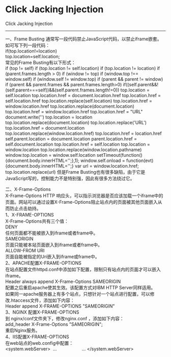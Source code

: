 # Click Jacking Injection

Click Jacking Injection

---

一、Frame Busting
	通常写一段代码禁止JavaScript代码，以禁止iframe嵌套。如可写下列一段代码：  
if(top.location!=location)  
	top.location=self.location;  
	常见的Frame Busting有以下形式：  
if (top != self)
if (top.location != self.location)
if (top.location != location)
if (parent.frames.length > 0)
if (window != top)
if (window.top !== window.self)
if (window.self != window.top)
if (parent && parent != window)
if (parent && parent.frames && parent.frames.length>0)
if((self.parent&&!(self.parent===self))&&(self.parent.frames.length!=0))
top.location = self.location
top.location.href = document.location.href
top.location.href = self.location.href
top.location.replace(self.location)
top.location.href = window.location.href
top.location.replace(document.location)
top.location.href = window.location.href
top.location.href = "URL"
document.write('')
top.location = location
top.location.replace(document.location)
top.location.replace('URL')
top.location.href = document.location
top.location.replace(window.location.href)
top.location.href = location.href
self.parent.location = document.location
parent.location.href = self.document.location
top.location.href = self.location
top.location = window.location
top.location.replace(window.location.pathname)
window.top.location = window.self.location
setTimeout(function(){document.body.innerHTML='';},1);
window.self.onload = function(evt){document.body.innerHTML='';}
var url = window.location.href; top.location.replace(url)
	但是Frame Busting也有很多缺陷，由于它是JavaScript写的，控制能力不是特别强，因此有很多方法绕过它。  

二、X-Frame-Options  
X-Frame-Options HTTP 响应头，可以指示浏览器是否应该加载一个iframe中的页面。网站可以通过设置X-Frame-Options阻止站点内的页面被其他页面嵌入从而防止点击劫持。  
1、X-FRAME-OPTIONS  
X-Frame-Options共有三个值：  
DENY  
任何页面都不能被嵌入到iframe或者frame中。  
SAMEORIGIN  
页面只能被本站页面嵌入到iframe或者frame中。  
ALLOW-FROM URI  
页面自能被指定的Uri嵌入到iframe或frame中。  
2、APACHE配置X-FRAME-OPTIONS  
在站点配置文件httpd.conf中添加如下配置，限制只有站点内的页面才可以嵌入iframe。  
Header always append X-Frame-Options SAMEORIGIN  
配置之后重启apache使其生效。该配置方式对IBM HTTP Server同样适用。  
如果同一apache服务器上有多个站点，只想针对一个站点进行配置，可以修改.htaccess文件，添加如下内容：  
Header append X-FRAME-OPTIONS "SAMEORIGIN"  
3、NGINX 配置X-FRAME-OPTIONS  
到 nginx/conf文件夹下，修改nginx.conf ，添加如下内容：  
add_header X-Frame-Options "SAMEORIGIN";  
重启Nginx服务。  
4、IIS配置X-FRAME-OPTIONS  
在web站点的web.config中配置：  
<system.webServer>
 ...
 <httpProtocol>
   <customHeaders>
     <add name="X-Frame-Options" value="SAMEORIGIN" />
   </customHeaders>
 </httpProtocol>
 ...
</system.webServer>
